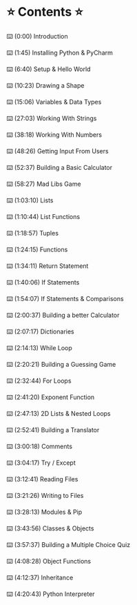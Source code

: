 # ⭐️ Contents ⭐

⌨️ (0:00) Introduction

⌨️ (1:45) Installing Python & PyCharm

⌨️ (6:40) Setup & Hello World

⌨️ (10:23) Drawing a Shape

⌨️ (15:06) Variables & Data Types

⌨️ (27:03) Working With Strings

⌨️ (38:18) Working With Numbers

⌨️ (48:26) Getting Input From Users

⌨️ (52:37) Building a Basic Calculator

⌨️ (58:27) Mad Libs Game

⌨️ (1:03:10) Lists

⌨️ (1:10:44) List Functions

⌨️ (1:18:57) Tuples

⌨️ (1:24:15) Functions

⌨️ (1:34:11) Return Statement

⌨️ (1:40:06) If Statements

⌨️ (1:54:07) If Statements & Comparisons

⌨️ (2:00:37) Building a better Calculator

⌨️ (2:07:17) Dictionaries

⌨️ (2:14:13) While Loop

⌨️ (2:20:21) Building a Guessing Game

⌨️ (2:32:44) For Loops

⌨️ (2:41:20) Exponent Function

⌨️ (2:47:13) 2D Lists & Nested Loops

⌨️ (2:52:41) Building a Translator

⌨️ (3:00:18) Comments

⌨️ (3:04:17) Try / Except

⌨️ (3:12:41) Reading Files

⌨️ (3:21:26) Writing to Files

⌨️ (3:28:13) Modules & Pip

⌨️ (3:43:56) Classes & Objects

⌨️ (3:57:37) Building a Multiple Choice Quiz

⌨️ (4:08:28) Object Functions

⌨️ (4:12:37) Inheritance

⌨️ (4:20:43) Python Interpreter

